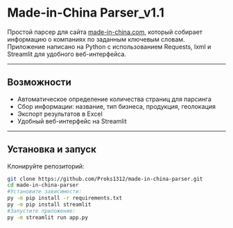 # Made-in-China Parser_v1.1

Простой парсер для сайта [made-in-china.com](https://www.made-in-china.com), который собирает информацию о компаниях по заданным ключевым словам.  
Приложение написано на Python с использованием Requests, lxml и Streamlit для удобного веб-интерфейса.

---

## Возможности

- Автоматическое определение количества страниц для парсинга
- Сбор информации: название, тип бизнеса, продукция, геолокация
- Экспорт результатов в Excel
- Удобный веб-интерфейс на Streamlit

---

## Установка и запуск
Клонируйте репозиторий:
   ```bash
   git clone https://github.com/Proks1312/made-in-china-parser.git
   cd made-in-china-parser
#Установите зависимости:
py -m pip install -r requirements.txt
py -m pip install streamlit
#Запустите приложение:
py -m streamlit run app.py
